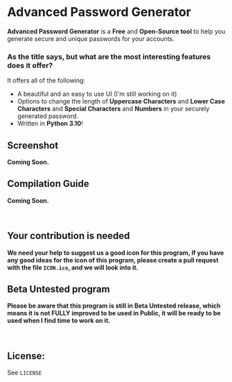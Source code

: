 # Advanced Password Generator
**Advanced Password Generator** is a **Free** and **Open-Source tool** to help you generate secure and unique passwords for your accounts.
<br>

### As the title says, but what are the most interesting features does it offer? <br>
It offers all of the following: <br>
* A beautiful and an easy to use UI (I'm still working on it)
* Options to change the length of **Uppercase Characters** and **Lower Case Characters** and **Special Characters** and **Numbers** in your securely generated password.
* Written in **Python 3.10**!

## Screenshot <br>
**Coming Soon.** 

## Compilation Guide <br>
**Coming Soon.**

<br>

## Your contribution is needed <br>
**We need your help to suggest us a good icon for this program, If you have any good ideas for the icon of this program, please create a pull request with the file `ICON.ico`, and we will look into it.** <br>

## Beta Untested program <br>
**Please be aware that this program is still in Beta Untested release, which means it is not FULLY improved to be used in Public, it will be ready to be used when I find time to work on it.** <br>


<br>


## License: <br>
See `LICENSE`
